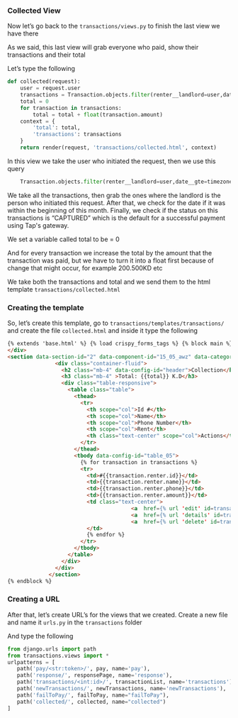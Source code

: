 ### Collected View

Now let’s go back to the `transactions/views.py` to finish the last view we have there

As we said, this last view will grab everyone who paid, show their transactions and their total

Let’s type the following

```python
def collected(request):
    user = request.user
    transactions = Transaction.objects.filter(renter__landlord=user,date__gte=timezone.now().replace(day=1, hour=0, minute=0, second=0, microsecond=0)).filter(status="CAPTURED")
    total = 0
    for transaction in transactions:
        total = total + float(transaction.amount)
    context = {
        'total': total,
        'transactions': transactions
    }
    return render(request, 'transactions/collected.html', context)
```

In this view we take the user who initiated the request, then we use this query

```python
    Transaction.objects.filter(renter__landlord=user,date__gte=timezone.now().replace(day=1, hour=0, minute=0, second=0, microsecond=0)).filter(status="CAPTURED")
```

We take all the transactions, then grab the ones where the landlord is the person who initiated this request. After that, we check for the date if it was within the beginning of this month. Finally, we check if the status on this transactions is “CAPTURED” which is the default for a successful payment using Tap's gateway.

We set a variable called total to be = 0

And for every transaction we increase the total by the amount that the transaction was paid, but we have to turn it into a float first because of change that might occur, for example 200.500KD etc

We take both the transactions and total and we send them to the html template `transactions/collected.html`

### Creating the template

So, let’s create this template, go to `transactions/templates/transactions/` and create the file `collected.html` and inside it type the following

```html
{% extends 'base.html' %} {% load crispy_forms_tags %} {% block main %}
</div>
<section data-section-id="2" data-component-id="15_05_awz" data-category="admin" class="py-4">
               <div class="container-fluid">
                 <h2 class="mb-4" data-config-id="header">Collection</h2>
                 <h3 class="mb-4" >Total: {{total}} K.D</h3>
                 <div class="table-responsive">
                   <table class="table">
                     <thead>
                       <tr>
                         <th scope="col">Id #</th>
                         <th scope="col">Name</th>
                         <th scope="col">Phone Number</th>
                         <th scope="col">Rent</th>
                         <th class="text-center" scope="col">Actions</th>
                       </tr>
                     </thead>
                     <tbody data-config-id="table_05">
                       {% for transaction in transactions %}
                       <tr>
                         <td>#{{transaction.renter.id}}</td>
                         <td>{{transaction.renter.name}}</td>
                         <td>{{transaction.renter.phone}}</td>
                         <td>{{transaction.renter.amount}}</td>
                         <td class="text-center">
                                       <a  href={% url 'edit' id=transaction.renter.id %} class="btn btn-primary"><i class="fa fa-edit"></i></a>
                                       <a  href={% url 'details' id=transaction.renter.id %} class="btn btn-secondary"><i class="fa fa-info-circle"></i></a>
                                       <a  href={% url 'delete' id=transaction.renter.id %} class="btn btn-danger"><i class="fa fa-trash"></i></a>
                         </td>
                         {% endfor %}
                       </tr>
                     </tbody>
                   </table>
                 </div>
               </div>
             </section>
{% endblock %}
```

### Creating a URL

After that, let’s create URL’s for the views that we created. Create a new file and name it `urls.py` in the `transactions` folder

And type the following

```python
from django.urls import path
from transactions.views import *
urlpatterns = [
   path('pay/<str:token>/', pay, name='pay'),
   path('response/', responsePage, name='response'),
   path('transactions/<int:id>/', transactionList, name='transactions'),
   path('newTransactions/', newTransactions, name='newTransactions'),
   path('failToPay/', failToPay, name="failToPay"),
   path('collected/', collected, name="collected")
]
```
